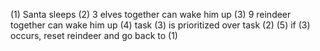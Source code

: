 (1) Santa sleeps
(2) 3 elves together can wake him up
(3) 9 reindeer together can wake him up
(4) task (3) is prioritized over task (2)
(5) if (3) occurs, reset reindeer and go back to (1)
